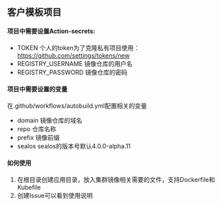 ## 客户模板项目

#### 项目中需要设置Action-secrets:

- TOKEN
  个人的token为了克隆私有项目使用：https://github.com/settings/tokens/new
- REGISTRY_USERNAME
  镜像仓库的用户名
- REGISTRY_PASSWORD
  镜像仓库的密码

#### 项目中需要设置的变量
在.github/workflows/autobuild.yml配置相关的变量
- domain 镜像仓库的域名
- repo 仓库名称
- prefix 镜像前缀
- sealos sealos的版本号默认4.0.0-alpha.11

#### 如何使用
1. 在根目录创建应用目录，放入集群镜像相关需要的文件，支持Dockerfile和Kubefile
2. 创建Issue可以看到使用说明
